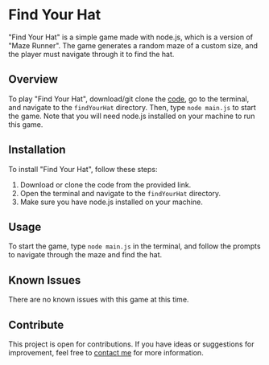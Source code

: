 # Find Your Hat

"Find Your Hat" is a simple game made with node.js, which is a version of "Maze Runner". The game generates a random maze of a custom size, and the player must navigate through it to find the hat.

## Overview

To play "Find Your Hat", download/git clone the [code](https://github.com/chylinski82/findYourHat), go to the terminal, and navigate to the `findYourHat` directory. Then, type `node main.js` to start the game. Note that you will need node.js installed on your machine to run this game.

## Installation

To install "Find Your Hat", follow these steps:

1. Download or clone the code from the provided link.
2. Open the terminal and navigate to the `findYourHat` directory.
3. Make sure you have node.js installed on your machine.

## Usage

To start the game, type `node main.js` in the terminal, and follow the prompts to navigate through the maze and find the hat.

## Known Issues

There are no known issues with this game at this time.

## Contribute

This project is open for contributions. If you have ideas or suggestions for improvement, feel free to [contact me](mailto:k.chylinski82@gmail.com) for more information.
